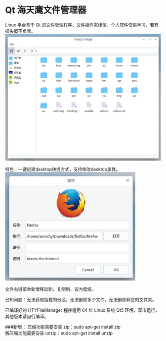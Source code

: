 # Qt 海天鹰文件管理器
Linux 平台基于 Qt 的文件管理程序，文件操作需谨慎，个人软件仅供学习，若有损失概不负责。  
![alt](preview.jpg)  

特色：一键创建desktop快捷方式，支持修改desktop属性。  
![alt](desktop_property.jpg)  

文件右键菜单新增移动到、复制到、设为壁纸。  

已知问题：无法获取挂载的分区，无法删除多个文件，无法删除非空的文件夹。  

已编译好的 HTYFileManager 程序适用 64 位 Linux 系统 Qt5 环境，双击运行，其他版本请自行编译。  

###新增：
压缩功能需要安装 zip：sudo apt-get install zip  
解压缩功能需要安装 unzip：sudo apt-get install unzip  
